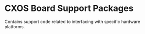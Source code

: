 # CXOS Board Support Packages

Contains support code related to interfacing with specific hardware platforms.
